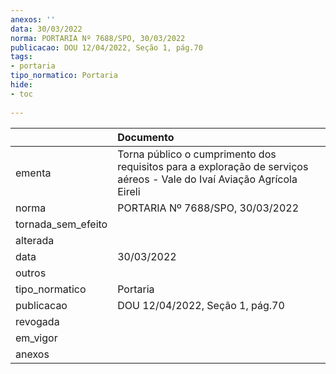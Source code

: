 ```yaml
---
anexos: ''
data: 30/03/2022
norma: PORTARIA Nº 7688/SPO, 30/03/2022
publicacao: DOU 12/04/2022, Seção 1, pág.70
tags:
- portaria
tipo_normatico: Portaria
hide: 
- toc 
 
---
```


|                    | Documento                                                                                                              |
|:-------------------|:-----------------------------------------------------------------------------------------------------------------------|
| ementa             | Torna público o cumprimento dos requisitos para a exploração de serviços aéreos - Vale do Ivaí Aviação Agrícola Eireli |
| norma              | PORTARIA Nº 7688/SPO, 30/03/2022                                                                                       |
| tornada_sem_efeito |                                                                                                                        |
| alterada           |                                                                                                                        |
| data               | 30/03/2022                                                                                                             |
| outros             |                                                                                                                        |
| tipo_normatico     | Portaria                                                                                                               |
| publicacao         | DOU 12/04/2022, Seção 1, pág.70                                                                                        |
| revogada           |                                                                                                                        |
| em_vigor           |                                                                                                                        |
| anexos             |                                                                                                                        |